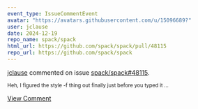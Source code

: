 ```yaml
---
event_type: IssueCommentEvent
avatar: "https://avatars.githubusercontent.com/u/15096689?"
user: jclause
date: 2024-12-19
repo_name: spack/spack
html_url: https://github.com/spack/spack/pull/48115
repo_url: https://github.com/spack/spack
---
```


<a href='https://github.com/jclause' target='_blank'>jclause</a> commented on issue <a href='https://github.com/spack/spack/pull/48115' target='_blank'>spack/spack#48115</a>.

<small>Heh, I figured the style -f thing out finally just before you typed it...</small>

<a href='https://github.com/spack/spack/pull/48115' target='_blank'>View Comment</a>